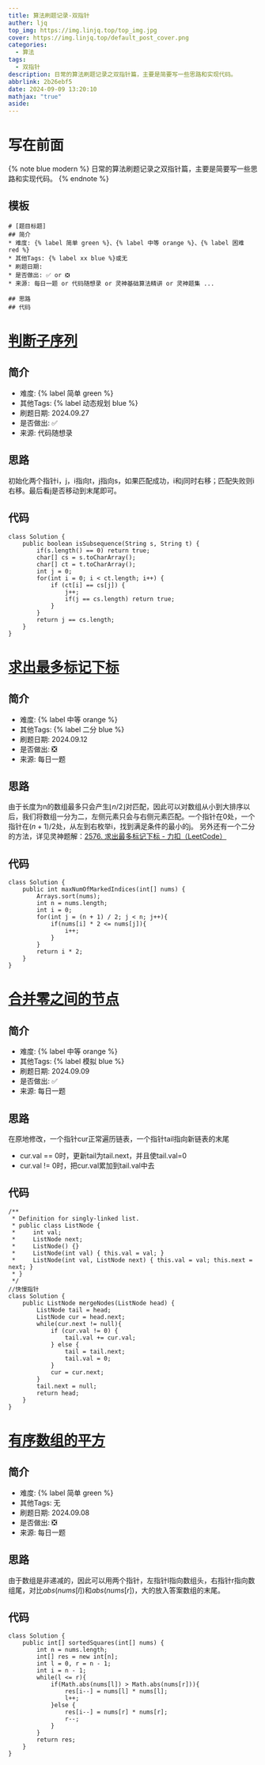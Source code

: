 ```yaml
---
title: 算法刷题记录-双指针
auther: ljq
top_img: https://img.linjq.top/top_img.jpg
cover: https://img.linjq.top/default_post_cover.png
categories:
  - 算法
tags:
  - 双指针
description: 日常的算法刷题记录之双指针篇，主要是简要写一些思路和实现代码。
abbrlink: 2b26ebf5
date: 2024-09-09 13:20:10
mathjax: "true"
aside:
---
```

# 写在前面
{% note blue modern %}
日常的算法刷题记录之双指针篇，主要是简要写一些思路和实现代码。
{% endnote %}
## 模板
```
# [题目标题]
## 简介
* 难度: {% label 简单 green %}、{% label 中等 orange %}、{% label 困难 red %}
* 其他Tags: {% label xx blue %}或无
* 刷题日期: 
* 是否做出: ✅ or ❎
* 来源: 每日一题 or 代码随想录 or 灵神基础算法精讲 or 灵神题集 ...

## 思路
## 代码
```
# [判断子序列](https://leetcode.cn/problems/is-subsequence/)
## 简介
* 难度: {% label 简单 green %}
* 其他Tags: {% label 动态规划 blue %}
* 刷题日期: 2024.09.27
* 是否做出: ✅
* 来源: 代码随想录

## 思路
初始化两个指针i，j，i指向t，j指向s，如果匹配成功，i和j同时右移；匹配失败则i右移。最后看j是否移动到末尾即可。

## 代码
```
class Solution {
    public boolean isSubsequence(String s, String t) {
        if(s.length() == 0) return true;
        char[] cs = s.toCharArray();
        char[] ct = t.toCharArray();
        int j = 0;
        for(int i = 0; i < ct.length; i++) {
            if (ct[i] == cs[j]) {
                j++;
                if(j == cs.length) return true;
            }
        }
        return j == cs.length;
    }
}
```
# [求出最多标记下标](https://leetcode.cn/problems/find-the-maximum-number-of-marked-indices/)
## 简介
* 难度: {% label 中等 orange %}
* 其他Tags: {% label 二分 blue %}
* 刷题日期: 2024.09.12
* 是否做出: ❎
* 来源: 每日一题

## 思路
由于长度为n的数组最多只会产生$⌊n/2⌋$对匹配，因此可以对数组从小到大排序以后，我们将数组一分为二，左侧元素只会与右侧元素匹配。一个指针在0处，一个指针在$(n + 1) / 2$处，从左到右枚举i，找到满足条件的最小的j。
另外还有一个二分的方法，详见灵神题解：[2576. 求出最多标记下标 - 力扣（LeetCode）](https://leetcode.cn/problems/find-the-maximum-number-of-marked-indices/solutions/2134078/er-fen-da-an-pythonjavacgo-by-endlessche-t9f5/)
## 代码
```
class Solution {
    public int maxNumOfMarkedIndices(int[] nums) {
        Arrays.sort(nums);
        int n = nums.length;
        int i = 0;
        for(int j = (n + 1) / 2; j < n; j++){
            if(nums[i] * 2 <= nums[j]){
                i++;
            }
        }
        return i * 2;
    }
}
```
# [合并零之间的节点](https://leetcode.cn/problems/merge-nodes-in-between-zeros/)
## 简介
* 难度: {% label 中等 orange %}
* 其他Tags: {% label 模拟 blue %}
* 刷题日期: 2024.09.09
* 是否做出: ✅
* 来源: 每日一题

## 思路
在原地修改，一个指针cur正常遍历链表，一个指针tail指向新链表的末尾
* cur.val == 0时，更新tail为tail.next，并且使tail.val=0
* cur.val != 0时，把cur.val累加到tail.val中去
## 代码
```
/**
 * Definition for singly-linked list.
 * public class ListNode {
 *     int val;
 *     ListNode next;
 *     ListNode() {}
 *     ListNode(int val) { this.val = val; }
 *     ListNode(int val, ListNode next) { this.val = val; this.next = next; }
 * }
 */
//快慢指针
class Solution {
    public ListNode mergeNodes(ListNode head) {
        ListNode tail = head;
        ListNode cur = head.next;
        while(cur.next != null){
            if (cur.val != 0) {
                tail.val += cur.val;
            } else {
                tail = tail.next;
                tail.val = 0;
            }
            cur = cur.next;
        }
        tail.next = null;
        return head;
    }
}
```
# [有序数组的平方](https://leetcode.cn/problems/squares-of-a-sorted-array/)
## 简介
* 难度: {% label 简单 green %}
* 其他Tags: 无
* 刷题日期: 2024.09.08
* 是否做出: ❎
* 来源: 每日一题

## 思路
由于数组是非递减的，因此可以用两个指针，左指针l指向数组头，右指针r指向数组尾，对比$abs(nums[l])$和$abs(nums[r])$，大的放入答案数组的末尾。
## 代码
```
class Solution {
    public int[] sortedSquares(int[] nums) {
        int n = nums.length;
        int[] res = new int[n];
        int l = 0, r = n - 1;
        int i = n - 1;
        while(l <= r){
            if(Math.abs(nums[l]) > Math.abs(nums[r])){
                res[i--] = nums[l] * nums[l];
                l++;
            }else {
                res[i--] = nums[r] * nums[r];
                r--;
            }
        }
        return res;
    }
}
```
